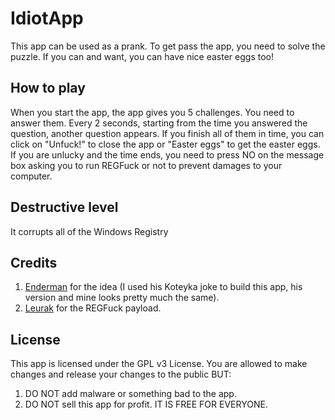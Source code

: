 # IdiotApp
This app can be used as a prank. To get pass the app, you need to solve the puzzle. If you can and want, you can have nice easter eggs too!
## How to play
When you start the app, the app gives you 5 challenges. You need to answer them. Every 2 seconds, starting from the time you answered the question, another question appears. If you finish all of them in time, you can click on "Unfuck!" to close the app or "Easter eggs" to get the easter eggs. If you are unlucky and the time ends, you need to press NO on the message box asking you to run REGFuck or not to prevent damages to your computer.
## Destructive level
It corrupts all of the Windows Registry

## Credits
1. <a href="https://www.youtube.com/channel/UCWb-66XSFCV5vgKEbl22R6Q">Enderman</a> for the idea (I used his Koteyka joke to build this app, his version and mine looks pretty much the same).
2. <a href="https://github.com/Leurak">Leurak</a> for the REGFuck payload.

## License
This app is licensed under the GPL v3 License. You are allowed to make changes and release your changes to the public BUT:
1. DO NOT add malware or something bad to the app.
2. DO NOT sell this app for profit. IT IS FREE FOR EVERYONE.
